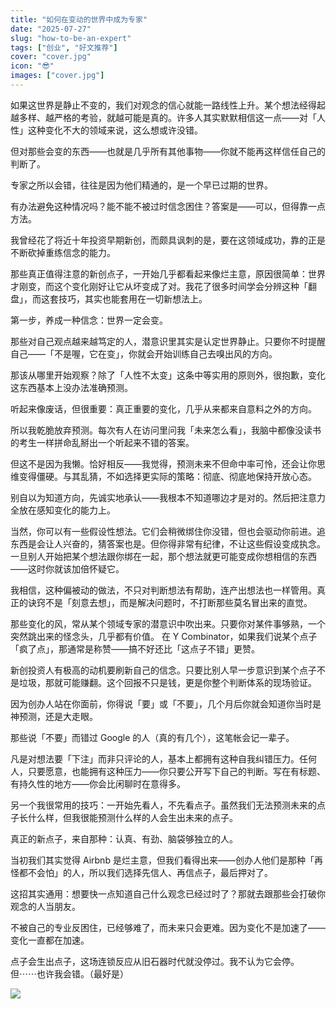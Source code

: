 ```yaml
---
title: "如何在变动的世界中成为专家"
date: "2025-07-27"
slug: "how-to-be-an-expert"
tags: ["创业", "好文推荐"]
cover: "cover.jpg"
icon: "😎"
images: ["cover.jpg"]
---
```

如果这世界是静止不变的，我们对观念的信心就能一路线性上升。某个想法经得起越多样、越严格的考验，就越可能是真的。许多人其实默默相信这一点——对「人性」这种变化不大的领域来说，这么想或许没错。



但对那些会变的东西——也就是几乎所有其他事物——你就不能再这样信任自己的判断了。



专家之所以会错，往往是因为他们精通的，是一个早已过期的世界。



有办法避免这种情况吗？能不能不被过时信念困住？答案是——可以，但得靠一点方法。



我曾经花了将近十年投资早期新创，而颇具讽刺的是，要在这领域成功，靠的正是不断砍掉重练信念的能力。



那些真正值得注意的新创点子，一开始几乎都看起来像烂主意，原因很简单：世界才刚变，而这个变化刚好让它从坏变成了对。我花了很多时间学会分辨这种「翻盘」，而这套技巧，其实也能套用在一切新想法上。



第一步，养成一种信念：世界一定会变。



那些对自己观点越来越笃定的人，潜意识里其实是认定世界静止。只要你不时提醒自己——「不是喔，它在变」，你就会开始训练自己去嗅出风的方向。



那该从哪里开始观察？除了「人性不太变」这条中等实用的原则外，很抱歉，变化这东西基本上没办法准确预测。



听起来像废话，但很重要：真正重要的变化，几乎从来都来自意料之外的方向。



所以我乾脆放弃预测。每次有人在访问里问我「未来怎么看」，我脑中都像没读书的考生一样拼命乱掰出一个听起来不错的答案。



但这不是因为我懒。恰好相反——我觉得，预测未来不但命中率可怜，还会让你思维变得僵硬。与其乱猜，不如选择更实际的策略：彻底、彻底地保持开放心态。



别自以为知道方向，先诚实地承认——我根本不知道哪边才是对的。然后把注意力全放在感知变化的能力上。



当然，你可以有一些假设性想法。它们会稍微绑住你没错，但也会驱动你前进。追东西是会让人兴奋的，猜答案也是。但你得非常有纪律，不让这些假设变成执念。
一旦别人开始把某个想法跟你绑在一起，那个想法就更可能变成你想相信的东西——这时你就该加倍怀疑它。



我相信，这种偏被动的做法，不只对判断想法有帮助，连产出想法也一样管用。真正的诀窍不是「刻意去想」，而是解决问题时，不打断那些莫名冒出来的直觉。



那些变化的风，常从某个领域专家的潜意识中吹出来。只要你对某件事够熟，一个突然跳出来的怪念头，几乎都有价值。
在 Y Combinator，如果我们说某个点子「疯了点」，那通常是称赞——搞不好还比「这点子不错」更赞。



新创投资人有极高的动机要刷新自己的信念。只要比别人早一步意识到某个点子不是垃圾，那就可能赚翻。这个回报不只是钱，更是你整个判断体系的现场验证。



因为创办人站在你面前，你得说「要」或「不要」，几个月后你就会知道你当时是神预测，还是大走眼。



那些说「不要」而错过 Google 的人（真的有几个），这笔帐会记一辈子。



凡是对想法要「下注」而非只评论的人，基本上都拥有这种自我纠错压力。任何人，只要愿意，也能拥有这种压力——你只要公开写下自己的判断。写在有标题、有持久性的地方——你会比闲聊时在意得多。



另一个我很常用的技巧：一开始先看人，不先看点子。虽然我们无法预测未来的点子长什么样，但我很能预测什么样的人会生出未来的点子。



真正的新点子，来自那种：认真、有劲、脑袋够独立的人。



当初我们其实觉得 Airbnb 是烂主意，但我们看得出来——创办人他们是那种「再怪都不会怕」的人，所以我们选择先信人、再信点子，最后押对了。



这招其实通用：想要快一点知道自己什么观念已经过时了？那就去跟那些会打破你观念的人当朋友。



不被自己的专业反困住，已经够难了，而未来只会更难。因为变化不是加速了——变化一直都在加速。



点子会生出点子，这场连锁反应从旧石器时代就没停过。我不认为它会停。
但⋯⋯也许我会错。（最好是）




![](https://prod-files-secure.s3.us-west-2.amazonaws.com/112d0858-5090-4d34-a606-b75eb8d65fd2/46476355-9cf3-4e99-9b7a-3531bc426380/1000202064.png?X-Amz-Algorithm=AWS4-HMAC-SHA256&X-Amz-Content-Sha256=UNSIGNED-PAYLOAD&X-Amz-Credential=ASIAZI2LB4667XP5MK4D%2F20250805%2Fus-west-2%2Fs3%2Faws4_request&X-Amz-Date=20250805T104443Z&X-Amz-Expires=3600&X-Amz-Security-Token=IQoJb3JpZ2luX2VjECEaCXVzLXdlc3QtMiJHMEUCIQC0bIQ3126n9FdAS1JphWvIWvjeg6nr3vA74DuOhYrAWwIgYUOnZ4EC1kWAk2proQP%2FK0mcr%2B3vTKD1TmlLebn7lMsq%2FwMIWhAAGgw2Mzc0MjMxODM4MDUiDN5wpBCcSELUQCSatSrcA4RLRO4mhGRuFyomxrPlgwDKOrAoteM%2BiUkpM5io%2F1qJdbN1uPV299IRbxItH1EzYQmfPnRq78It4AemwDFMPq%2FtYu7x21EzCm03KAgniIMKb2BJJYhuVs0MXuG55bjndn3ASurXT6AJcnV2%2FSWbP4SqlbgZ9hdBXKp4TjaMF0DMMdE0bJ2sc30Uddc0QrqBvBEabePjNvoIsDnQhpPK2GYGdZJ9S79uHB0CQyC7gHpDnHLyzSV69aXtDrE0uUGP03aYBmCm2gFMyh6YQltw2flnDQnTbg7f7RJwgSbALsfQHagi7Ohz2Bj8L2Vs%2FyscVdRO2J06l10b94BChqu6U0s8mqOaBRKdWwkNtD4IBhyxXR7VAIMwNomkGVAOXiwrZpVJlj9jBYKEsFGVzpfSXISLu5gT3fNmp4SU5KbW3tyC0QFsQK%2BtlNNZDGMDkr2%2FgTzcY2fldunhVIYlHsT6BqAvMZ56UQOLBiaqKZs6PBwafwULBWOjB%2B8ggJ2BY1%2BOE54LmBpplPe1yEdG1HWbftx6IcgDoaBq7EbxiieB2S506gYPOg1aqsqfv32IrOYucoeHQ52NEUvwg%2BHzhefCXdzqfE%2FgSljvBSpDYTg2rkzr54qJCvaRJfeM6QbEMM2Ex8QGOqUB1t7Byf3vBgXmFsmtjq3yljlnNzfeFjRablZHW7XFoyxb3PYf5YZekWj8I8bu62sJXMrydduy%2B97tdgN0GVFOrhT4lMKeMjyAiVwkmlqSId5UmxNfZrAgJUu0VVCTT8P59sToc%2F5d6iQbnWKgOO%2B2fNTcdef3nnp5ayy8IpsPYCDH2QK1Rt9TpLo2nK8ZgtkWyLif1VoQVketm6w81EGIODYH8Upx&X-Amz-Signature=7879748753bab6cbb51bb55e29d828954dff44ab9e14acacaa16949384b05ff2&X-Amz-SignedHeaders=host&x-amz-checksum-mode=ENABLED&x-id=GetObject)

